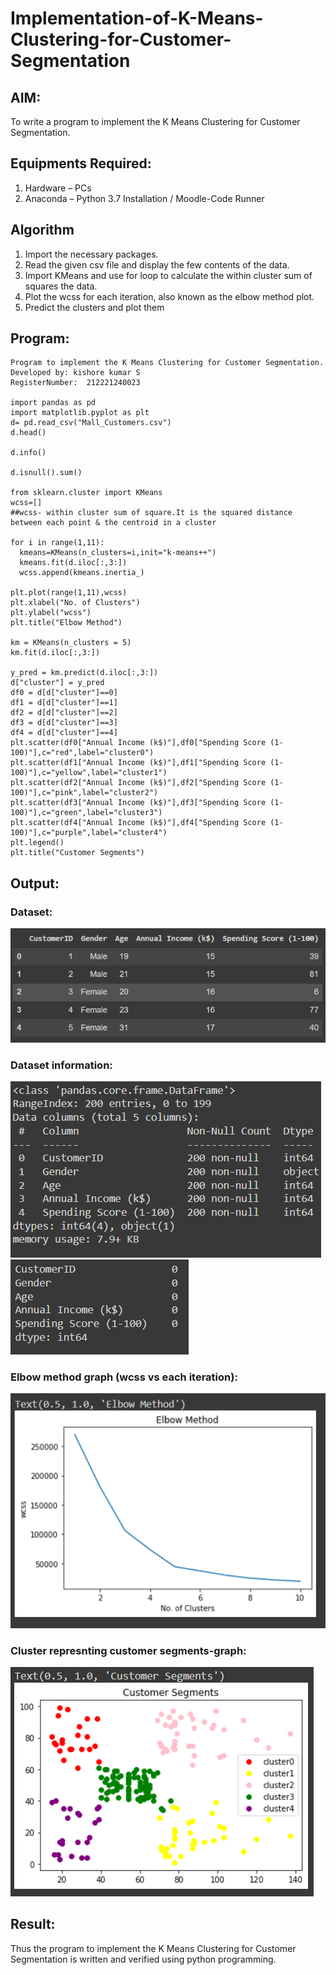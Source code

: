 # Implementation-of-K-Means-Clustering-for-Customer-Segmentation

## AIM:
To write a program to implement the K Means Clustering for Customer Segmentation.

## Equipments Required:
1. Hardware – PCs
2. Anaconda – Python 3.7 Installation / Moodle-Code Runner

## Algorithm
1. Import the necessary packages.
2. Read the given csv file and display the few contents of the data.
3. Import KMeans and use for loop to calculate the within cluster sum of squares the data.
4. Plot the wcss for each iteration, also known as the elbow method plot.
5. Predict the clusters and plot them

## Program:
```
Program to implement the K Means Clustering for Customer Segmentation.
Developed by: kishore kumar S
RegisterNumber:  212221240023

import pandas as pd
import matplotlib.pyplot as plt
d= pd.read_csv("Mall_Customers.csv")
d.head()

d.info()

d.isnull().sum()

from sklearn.cluster import KMeans
wcss=[]
##wcss- within cluster sum of square.It is the squared distance between each point & the centroid in a cluster

for i in range(1,11):
  kmeans=KMeans(n_clusters=i,init="k-means++")
  kmeans.fit(d.iloc[:,3:])
  wcss.append(kmeans.inertia_)

plt.plot(range(1,11),wcss)
plt.xlabel("No. of Clusters")
plt.ylabel("wcss")
plt.title("Elbow Method")

km = KMeans(n_clusters = 5)
km.fit(d.iloc[:,3:])

y_pred = km.predict(d.iloc[:,3:])
d["cluster"] = y_pred
df0 = d[d["cluster"]==0]
df1 = d[d["cluster"]==1]
df2 = d[d["cluster"]==2]
df3 = d[d["cluster"]==3]
df4 = d[d["cluster"]==4]
plt.scatter(df0["Annual Income (k$)"],df0["Spending Score (1-100)"],c="red",label="cluster0")
plt.scatter(df1["Annual Income (k$)"],df1["Spending Score (1-100)"],c="yellow",label="cluster1")
plt.scatter(df2["Annual Income (k$)"],df2["Spending Score (1-100)"],c="pink",label="cluster2")
plt.scatter(df3["Annual Income (k$)"],df3["Spending Score (1-100)"],c="green",label="cluster3")
plt.scatter(df4["Annual Income (k$)"],df4["Spending Score (1-100)"],c="purple",label="cluster4")
plt.legend()
plt.title("Customer Segments")
```

## Output:

### Dataset:
![](1.png)
### Dataset information:
![](2.png)
![](3.png)
### Elbow method graph (wcss vs each iteration):
![](4.png)
### Cluster represnting customer segments-graph:
![](5.png)

## Result:
Thus the program to implement the K Means Clustering for Customer Segmentation is written and verified using python programming.
